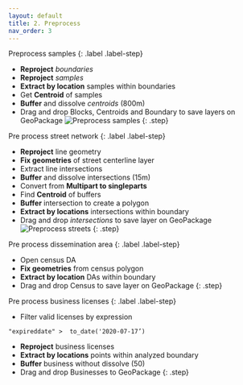 ```yaml
---
layout: default
title: 2. Preprocess
nav_order: 3
---
```


Preprocess samples
{: .label .label-step}
* <b>Reproject</b> <i>boundaries</i>
* <b>Reproject</b> <i>samples</i>
* <b>Extract by location</b> samples within boundaries
* Get <b>Centroid</b> of samples
* <b>Buffer</b> and dissolve <i>centroids</i> (800m)
* Drag and drop Blocks, Centroids and Boundary to save layers on GeoPackage
![Preprocess samples](https://github.com/ubc-library-rc/qgis-walkability/blob/master/images/preprocess_samples.png?raw=true)
{: .step}

Pre process street network
{: .label .label-step}
* <b>Reproject</b> line geometry
* <b>Fix geometries</b> of street centerline layer
* Extract line intersections
* <b>Buffer</b> and dissolve intersections (15m)
* Convert from <b>Multipart to singleparts</b>
* Find <b>Centroid</b> of buffers
* <b>Buffer</b> intersection to create a polygon
* <b>Extract by locations</b> intersections within boundary
* Drag and drop <i>intersections</i> to save layer on GeoPackage
![Preprocess streets](https://github.com/ubc-library-rc/qgis-walkability/blob/master/images/preprocess_intersections.png?raw=true)
{: .step}

Pre process dissemination area
{: .label .label-step}
* Open census DA
* <b>Fix geometries</b> from census polygon
* <b>Extract by location</b> DAs within boundary
* Drag and drop Census to save layer on GeoPackage
{: .step}

Pre process business licenses
{: .label .label-step}
* Filter valid licenses by expression
```
"expireddate" >  to_date('2020-07-17’)
```
* <b>Reproject</b> business licenses
* <b>Extract by locations</b> points within analyzed boundary
* <b>Buffer</b> business without dissolve (50)
* Drag and drop Businesses to GeoPackage
{: .step}
